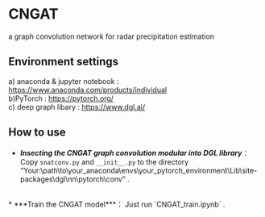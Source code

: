 # CNGAT
a graph convolution network for radar precipitation estimation
<br>
## Environment settings
a) anaconda & jupyter notebook : https://www.anaconda.com/products/individual
<br>
b)PyTorch : https://pytorch.org/
<br>
c) deep graph libary : https://www.dgl.ai/
<br>
## How to use

* ***Insecting the CNGAT graph convolution modular into DGL library***： Copy `snatconv.py` and `__init__.py` to the directory “Your:\path\to\your_anaconda\envs\your_pytorch_environment\Lib\site-packages\dgl\nn\pytorch\conv” .
<br>
* ***Train the CNGAT model***： Just run `CNGAT_train.ipynb` .
